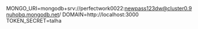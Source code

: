 MONGO_URI=mongodb+srv://perfectwork0022:newpass123dw@cluster0.9nuhobq.mongodb.net/
DOMAIN=http://localhost:3000
TOKEN_SECRET=talha